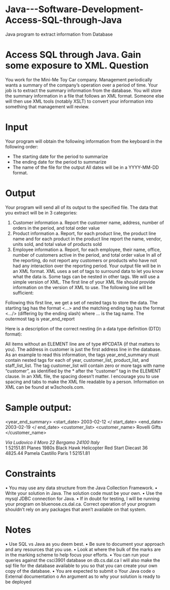 # Java---Software-Development-Access-SQL-through-Java
Java program to extract information from Database

Access SQL through Java. Gain some exposure to XML.
Question
============
You work for the Mini-Me Toy Car company. Management periodically wants a summary of the
company’s operation over a period of time.
Your job is to extract the summary information from the database. You will store the summary
information in a file that follows an XML format. Someone else will then use XML tools (notably
XSLT) to convert your information into something that management will review.

Input
=====
Your program will obtain the following information from the keyboard in the following order:
- The starting date for the period to summarize
- The ending date for the period to summarize
- The name of the file for the output
All dates will be in a YYYY-MM-DD format.

Output
==========
Your program will send all of its output to the specified file.
The data that you extract will be in 3 categories:
1. Customer information
a. Report the customer name, address, number of orders in the period, and total
order value
2. Product information
a. Report, for each product line, the product line name and for each product in the
product line report the name, vendor, units sold, and total value of products sold
3. Employee information
a. Report, for each employee, their name, office, number of customers active in the
period, and total order value
In all of the reporting, do not report any customers or products who have not had any
interaction over the reporting period.
Your output file will be in an XML format. XML uses a set of tags to surround data to let you
know what the data is. Some tags can be nested in other tags.
We will use a simple version of XML. The first line of your XML file should provide information
on the version of XML to use. The following line will be sufficient:
<?xml version=”1.0” encoding=”UTF-8” ?>
Following this first line, we get a set of nested tags to store the data. The starting tag has the
format <…> and the matching ending tag has the format <…/> (differing by the ending slash)
where … is the tag name. The outermost tag is year_end_report

Here is a description of the correct nesting (in a data type definition (DTD) format):
<!ELEMENT year_end_summary (year, customer_list, product_list) >
<!ELEMENT year (start_date, end_date) >
<!ELEMENT customer_list (customer*) >
<!ELEMENET customer (customer_name, address, num_orders, order_value) >
<!ELEMENT address (street_address, city, postal_code, country) >
<!ELEMENT product_list (product_set*) >
<!ELEMENT product_set (product_line_name, product*) >
<!ELEMENT product (product_name, product_vendor, units_sold, total_sales) >
<!ELEMENT staff_list (employee*)>
<!ELEMENT employee (first_name, last_name, office_city, active_customers, total_sales>

All items without an ELEMENT line are of type #PCDATA (if that matters to you). The address in
customer is just the first address line in the database.
As an example to read this information, the tags year_end_summary must contain nested tags
for each of year, customer_list, product_list, and staff_list_list. The tag customer_list will
contain zero or more tags with name “customer”, as identified by the * after the “customer”
tag in the ELEMENT clause.
In an XML file, the spacing doesn’t matter. I encourage you to use spacing and tabs to make the
XML file readable by a person.
Information on XML can be found at w3schools.com.

Sample output:
==============
<?xml version=”1.0” encoding=”UTF-8” ?>
<year_end_summary>
<year>
<start_date> 2003-02-12 </ start_date>
<end_date> 2003-02-19 </ end_date>
</year>
<customer_list>
<customer>
<customer_name> Rovelli Gifts </customer_name>
<address>
<street_address> Via Ludovico il Moro 22 </street_address>
<city> Bergamo </city>
<postal_code> 24100 </postal_code>
<country> Italy </country>
</address>
<num_orders> 1 </num_orders>
<order_value> 52151.81 </order_value>
</customer>
</customer_list>
<product_list>
<product_set>
<product_line_name> Planes </product_line_name>
<product>
<product_name> 1980s Black Hawk Helicopter </product_name >
<product_vendor> Red Start Diecast </product_vendor >
<units_sold> 36 </units_sold>
<total_sales> 4825.44 </total_sales>
</product>
</product_set>
</product_list>
<staff_list>
<employee>
<first_name> Pamela </first_name>
<last_name> Castillo </last_name>
<office_city>Paris</office_city>
<active_customers> 1 </active_customers>
<total_sales> 52151.81 </total_sales>
</employee>
</staff_list>
</year_end_summary >

Constraints
===========
• You may use any data structure from the Java Collection Framework.
• Write your solution in Java. The solution code must be your own.
• Use the mysql JDBC connection for Java.
• If in doubt for testing, I will be running your program on bluenose.cs.dal.ca. Correct
operation of your program shouldn’t rely on any packages that aren’t available on that
system.

Notes
=========
• Use SQL vs Java as you deem best.
• Be sure to document your approach and any resources that you use.
• Look at where the bulk of the marks are in the marking scheme to help focus your
efforts.
• You can run your queries against the csci3901 database on db.cs.dal.ca I will also make
the sql file for the database available to you so that you can create your own copy of the
database.
• You are expected to submit
o Your Java code
o External documentation
o An argument as to why your solution is ready to be deployed
